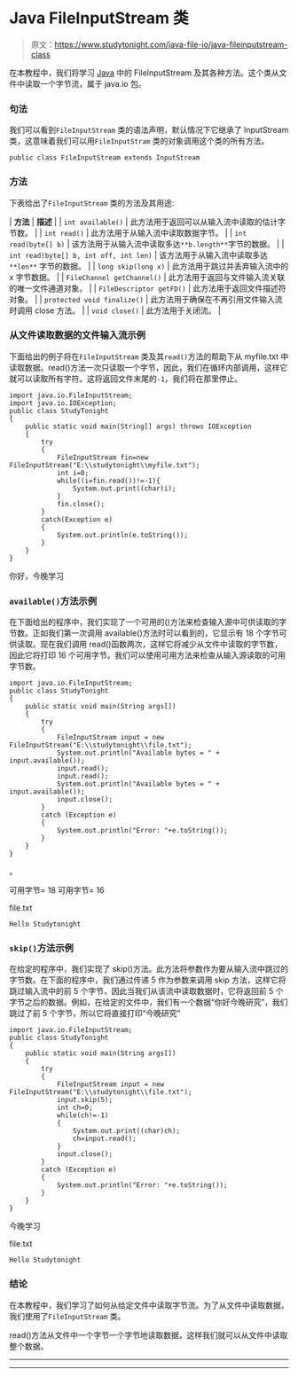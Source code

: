 # Java FileInputStream 类

> 原文：<https://www.studytonight.com/java-file-io/java-fileinputstream-class>

在本教程中，我们将学习 [Java](https://www.studytonight.com/java/) 中的 FileInputStream 及其各种方法。这个类从文件中读取一个字节流，属于 java.io 包。

### 句法

我们可以看到`FileInputStream` 类的语法声明，默认情况下它继承了 InputStream 类，这意味着我们可以用`FileInputStram` 类的对象调用这个类的所有方法。

```
public class FileInputStream extends InputStream
```

### 方法

下表给出了`FileInputStream` 类的方法及其用途:

| **方法** | **描述** |
| `int available()` | 此方法用于返回可以从输入流中读取的估计字节数。 |
| `int read()` | 此方法用于从输入流中读取数据字节。 |
| `int read(byte[] b)` | 该方法用于从输入流中读取多达`**b.length**`字节的数据。 |
| `int read(byte[] b, int off, int len)` | 该方法用于从输入流中读取多达`**len**` 字节的数据。 |
| `long skip(long x)` | 此方法用于跳过并丢弃输入流中的 x 字节数据。 |
| `FileChannel getChannel()` | 此方法用于返回与文件输入流关联的唯一文件通道对象。 |
| `FileDescriptor getFD()` | 此方法用于返回文件描述符对象。 |
| `protected void finalize()` | 此方法用于确保在不再引用文件输入流时调用 close 方法。 |
| `void close()` | 此方法用于关闭流。 |

### 从文件读取数据的文件输入流示例

下面给出的例子将在`FileInputStream` 类及其`read()`方法的帮助下从 myfile.txt 中读取数据。read()方法一次只读取一个字节，因此，我们在循环内部调用，这样它就可以读取所有字符。这将返回文件末尾的`-1`，我们将在那里停止。

```
import java.io.FileInputStream;
import java.io.IOException;
public class StudyTonight 
{
	public static void main(String[] args) throws IOException 
	{  
		try
		{    
			FileInputStream fin=new FileInputStream("E:\\studytonight\\myfile.txt");    
			int i=0;    
			while((i=fin.read())!=-1){    
				System.out.print((char)i);    
			}      
			fin.close();  
		}
		catch(Exception e)
		{
			System.out.println(e.toString());
		}    
	}  
}
```

你好，今晚学习

### `available()`方法示例

在下面给出的程序中，我们实现了一个可用的()方法来检查输入源中可供读取的字节数。正如我们第一次调用 available()方法时可以看到的，它显示有 18 个字节可供读取。现在我们调用 read()函数两次，这样它将减少从文件中读取的字节数，因此它将打印 16 个可用字节。我们可以使用可用方法来检查从输入源读取的可用字节数。

```
import java.io.FileInputStream;
public class StudyTonight
{
	public static void main(String args[])
	{
		try 
		{
			FileInputStream input = new FileInputStream("E:\\studytonight\\file.txt");
			System.out.println("Available bytes = " + input.available());
			input.read();
			input.read();
			System.out.println("Available bytes = " + input.available());
			input.close();
		}
		catch (Exception e)
		{
			System.out.println("Error: "+e.toString());
		}
	}
}
```

。

可用字节= 18
可用字节= 16

file.txt

```
Hello Studytonight
```

### `skip()`方法示例

在给定的程序中，我们实现了 skip()方法。此方法将参数作为要从输入流中跳过的字节数。在下面的程序中，我们通过传递 5 作为参数来调用 skip 方法，这样它将跳过输入流中的前 5 个字节，因此当我们从该流中读取数据时，它将返回前 5 个字节之后的数据。例如，在给定的文件中，我们有一个数据“你好今晚研究”，我们跳过了前 5 个字节，所以它将直接打印“今晚研究”

```
import java.io.FileInputStream;
public class StudyTonight
{
	public static void main(String args[])
	{
		try 
		{
			FileInputStream input = new FileInputStream("E:\\studytonight\\file.txt");
			input.skip(5);
			int ch=0;
			while(ch!=-1)
			{
				System.out.print((char)ch);
				ch=input.read();
			}		
			input.close();
		}
		catch (Exception e)
		{
			System.out.println("Error: "+e.toString());
		}
	}
}
```

今晚学习

file.txt

```
Hello Studytonight
```

### 结论

在本教程中，我们学习了如何从给定文件中读取字节流。为了从文件中读取数据，我们使用了`FileInputStream` 类。

read()方法从文件中一个字节一个字节地读取数据，这样我们就可以从文件中读取整个数据。

* * *

* * *